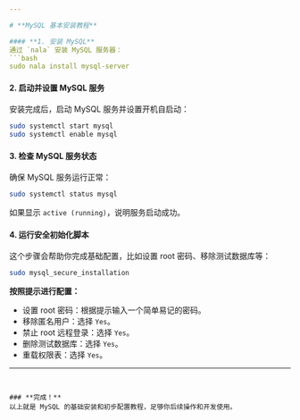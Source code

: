 ```yaml
---

# **MySQL 基本安装教程**

#### **1. 安装 MySQL**
通过 `nala` 安装 MySQL 服务器：
```bash
sudo nala install mysql-server
```

#### **2. 启动并设置 MySQL 服务**
安装完成后，启动 MySQL 服务并设置开机自启动：
```bash
sudo systemctl start mysql
sudo systemctl enable mysql
```

#### **3. 检查 MySQL 服务状态**
确保 MySQL 服务运行正常：
```bash
sudo systemctl status mysql
```
如果显示 `active (running)`，说明服务启动成功。

#### **4. 运行安全初始化脚本**
这个步骤会帮助你完成基础配置，比如设置 root 密码、移除测试数据库等：
```bash
sudo mysql_secure_installation
```
**按照提示进行配置：**
- 设置 root 密码：根据提示输入一个简单易记的密码。
- 移除匿名用户：选择 `Yes`。
- 禁止 root 远程登录：选择 `Yes`。
- 删除测试数据库：选择 `Yes`。
- 重载权限表：选择 `Yes`。

---
```


### **完成！**
以上就是 MySQL 的基础安装和初步配置教程，足够你后续操作和开发使用。

